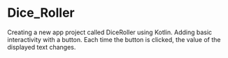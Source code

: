 # Dice_Roller
Creating a new app project called DiceRoller using Kotlin.
Adding basic interactivity with a button. Each time the button is clicked, the value of the displayed text changes.
